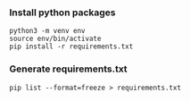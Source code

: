 ### Install python packages

    python3 -m venv env
    source env/bin/activate
    pip install -r requirements.txt

### Generate requirements.txt

    pip list --format=freeze > requirements.txt